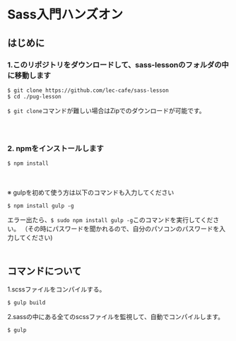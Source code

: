 # Sass入門ハンズオン

## はじめに

### 1\.このリポジトリをダウンロードして、sass-lessonのフォルダの中に移動します

```
$ git clone https://github.com/lec-cafe/sass-lesson
$ cd ./pug-lesson
```

`$ git clone`コマンドが難しい場合はZipでのダウンロードが可能です。  
　  
　

### 2\. npmをインストールします

```
$ npm install
```
  
  　
   
※ gulpを初めて使う方は以下のコマンドも入力してください


```
$ npm install gulp -g
```
エラー出たら、`$ sudo npm install gulp -g`このコマンドを実行してください。
（その時にパスワードを聞かれるので、自分のパソコンのパスワードを入力してください) 
　  
　



## コマンドについて

1\.scssファイルをコンパイルする。

```
$ gulp build
```


2\.sassの中にある全てのscssファイルを監視して、自動でコンパイルします。

```
$ gulp
```
